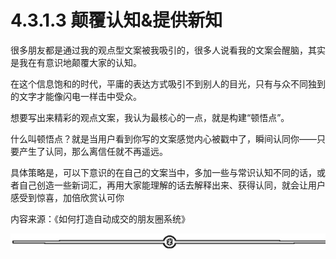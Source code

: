 # 4.3.1.3 颠覆认知&提供新知

很多朋友都是通过我的观点型文案被我吸引的，很多人说看我的文案会醒脑，其实是我在有意识地颠覆大家的认知。

在这个信息饱和的时代，平庸的表达方式吸引不到别人的目光，只有与众不同独到的文字才能像闪电一样击中受众。

想要写出来精彩的观点文案，我认为最核心的一点，就是构建“顿悟点”。

什么叫顿悟点？就是当用户看到你写的文案感觉内心被戳中了，瞬间认同你——只要产生了认同，那么离信任就不再遥远。

具体策略是，可以下意识的在自己的文案当中，多加一些与常识认知不同的话，或者自己创造一些新词汇，再用大家能理解的话去解释出来、获得认同，就会让用户感受到惊喜，加倍欣赏认可你

内容来源：《如何打造自动成交的朋友圈系统》

![](img/2353e49c541c9280d72f015ad0b89ff5.png)